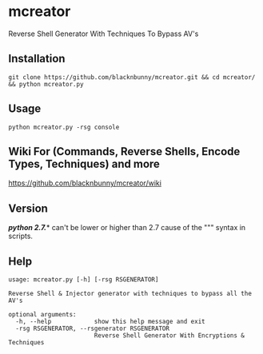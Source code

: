 # mcreator
Reverse Shell Generator With Techniques To Bypass AV's

## Installation
```
git clone https://github.com/blacknbunny/mcreator.git && cd mcreator/ && python mcreator.py
```

## Usage
```
python mcreator.py -rsg console
```

## Wiki For (Commands, Reverse Shells, Encode Types, Techniques) and more
https://github.com/blacknbunny/mcreator/wiki

## Version
***python 2.7.**** can't be lower or higher than 2.7 cause of the """ syntax in scripts.

## Help
```
usage: mcreator.py [-h] [-rsg RSGENERATOR]

Reverse Shell & Injector generator with techniques to bypass all the AV's

optional arguments:
  -h, --help            show this help message and exit
  -rsg RSGENERATOR, --rsgenerator RSGENERATOR
                        Reverse Shell Generator With Encryptions & Techniques
```
